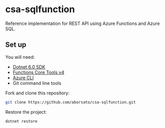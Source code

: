 # csa-sqlfunction
Reference implementation for REST API using Azure Functions and Azure SQL.

## Set up
You will need:
- [Dotnet 6.0 SDK](https://dotnet.microsoft.com/download)
- [Functions Core Tools v4](https://docs.microsoft.com/en-us/azure/azure-functions/functions-run-local#v2)
- [Azure CLI](https://docs.microsoft.com/en-us/cli/azure/install-azure-cli)
- Git command line tools

Fork and clone this repository:
```bash
git clone https://github.com/aborsato/csa-sqlfunction.git
```

Restore the project:
```bash
dotnet restore
```
